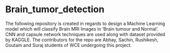 # Brain_tumor_detection
The following repository is created in regards to design a Machine Learning model which will classify Brain MRI Images in ‘Brain tumour and Normal’. CNN and capsule network techniques are used along with dataset provided by KAGGLE. The contributors for the repo are Abhay, Sachin, Rushikesh, Goutam and Suraj students of WCE undergoing this project.

